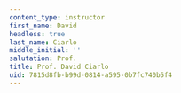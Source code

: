 ```yaml
---
content_type: instructor
first_name: David
headless: true
last_name: Ciarlo
middle_initial: ''
salutation: Prof.
title: Prof. David Ciarlo
uid: 7815d8fb-b99d-0814-a595-0b7fc740b5f4
---
```

